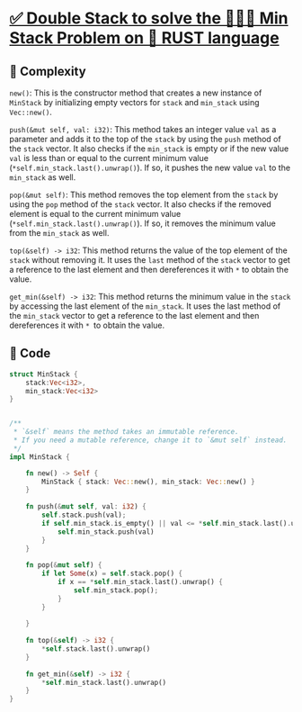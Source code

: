 # [✅ Double Stack to solve the 🧑🏻‍💻 Min Stack Problem on 🦀 RUST language]()

## 🧩 Complexity

`new()`: This is the constructor method that creates a new instance of `MinStack` by initializing empty vectors for `stack` and `min_stack` using `Vec::new()`.

`push(&mut self, val: i32)`: This method takes an integer value `val` as a parameter and adds it to the top of the `stack` by using the `push` method of the `stack` vector. It also checks if the `min_stack` is empty or if the new value `val` is less than or equal to the current minimum value (`*self.min_stack.last().unwrap()`). If so, it pushes the new value `val` to the `min_stack` as well.

`pop(&mut self)`: This method removes the top element from the `stack` by using the `pop` method of the `stack` vector. It also checks if the removed element is equal to the current minimum value (`*self.min_stack.last().unwrap()`). If so, it removes the minimum value from the `min_stack` as well.

`top(&self) -> i32`: This method returns the value of the top element of the `stack` without removing it. It uses the `last` method of the `stack` vector to get a reference to the last element and then dereferences it with `*` to obtain the value.

`get_min(&self) -> i32`: This method returns the minimum value in the `stack` by accessing the last element of the `min_stack`. It uses the last method of the `min_stack` vector to get a reference to the last element and then dereferences it with `* `to obtain the value.

## 🔐 Code

``` RUST
struct MinStack {
    stack:Vec<i32>,
    min_stack:Vec<i32>
}


/** 
 * `&self` means the method takes an immutable reference.
 * If you need a mutable reference, change it to `&mut self` instead.
 */
impl MinStack {

    fn new() -> Self {
        MinStack { stack: Vec::new(), min_stack: Vec::new() }
    }
    
    fn push(&mut self, val: i32) {
        self.stack.push(val);
        if self.min_stack.is_empty() || val <= *self.min_stack.last().unwrap(){
            self.min_stack.push(val)
        }
    }
    
    fn pop(&mut self) {
        if let Some(x) = self.stack.pop() {
            if x == *self.min_stack.last().unwrap() {
                self.min_stack.pop();
            }
        }
        
    }
    
    fn top(&self) -> i32 {
        *self.stack.last().unwrap()
    }
    
    fn get_min(&self) -> i32 {
        *self.min_stack.last().unwrap()
    }
}
```

